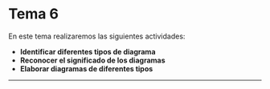 # Tema 6

En este tema realizaremos las siguientes actividades:
- **Identificar diferentes tipos de diagrama**
- **Reconocer el significado de los diagramas**
- **Elaborar diagramas de diferentes tipos**
---
